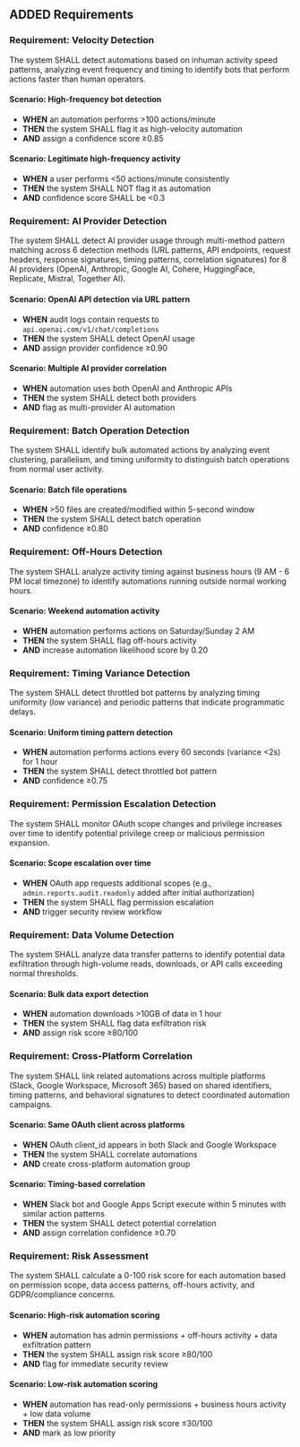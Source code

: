 ## ADDED Requirements

### Requirement: Velocity Detection
The system SHALL detect automations based on inhuman activity speed patterns, analyzing event frequency and timing to identify bots that perform actions faster than human operators.

#### Scenario: High-frequency bot detection
- **WHEN** an automation performs >100 actions/minute
- **THEN** the system SHALL flag it as high-velocity automation
- **AND** assign a confidence score ≥0.85

#### Scenario: Legitimate high-frequency activity
- **WHEN** a user performs <50 actions/minute consistently
- **THEN** the system SHALL NOT flag it as automation
- **AND** confidence score SHALL be <0.3

### Requirement: AI Provider Detection  
The system SHALL detect AI provider usage through multi-method pattern matching across 6 detection methods (URL patterns, API endpoints, request headers, response signatures, timing patterns, correlation signatures) for 8 AI providers (OpenAI, Anthropic, Google AI, Cohere, HuggingFace, Replicate, Mistral, Together AI).

#### Scenario: OpenAI API detection via URL pattern
- **WHEN** audit logs contain requests to `api.openai.com/v1/chat/completions`
- **THEN** the system SHALL detect OpenAI usage
- **AND** assign provider confidence ≥0.90

#### Scenario: Multiple AI provider correlation
- **WHEN** automation uses both OpenAI and Anthropic APIs
- **THEN** the system SHALL detect both providers
- **AND** flag as multi-provider AI automation

### Requirement: Batch Operation Detection
The system SHALL identify bulk automated actions by analyzing event clustering, parallelism, and timing uniformity to distinguish batch operations from normal user activity.

#### Scenario: Batch file operations
- **WHEN** >50 files are created/modified within 5-second window
- **THEN** the system SHALL detect batch operation
- **AND** confidence ≥0.80

### Requirement: Off-Hours Detection
The system SHALL analyze activity timing against business hours (9 AM - 6 PM local timezone) to identify automations running outside normal working hours.

#### Scenario: Weekend automation activity
- **WHEN** automation performs actions on Saturday/Sunday 2 AM
- **THEN** the system SHALL flag off-hours activity
- **AND** increase automation likelihood score by 0.20

### Requirement: Timing Variance Detection
The system SHALL detect throttled bot patterns by analyzing timing uniformity (low variance) and periodic patterns that indicate programmatic delays.

#### Scenario: Uniform timing pattern detection
- **WHEN** automation performs actions every 60 seconds (variance <2s) for 1 hour
- **THEN** the system SHALL detect throttled bot pattern
- **AND** confidence ≥0.75

### Requirement: Permission Escalation Detection
The system SHALL monitor OAuth scope changes and privilege increases over time to identify potential privilege creep or malicious permission expansion.

#### Scenario: Scope escalation over time
- **WHEN** OAuth app requests additional scopes (e.g., `admin.reports.audit.readonly` added after initial authorization)
- **THEN** the system SHALL flag permission escalation
- **AND** trigger security review workflow

### Requirement: Data Volume Detection
The system SHALL analyze data transfer patterns to identify potential data exfiltration through high-volume reads, downloads, or API calls exceeding normal thresholds.

#### Scenario: Bulk data export detection
- **WHEN** automation downloads >10GB of data in 1 hour
- **THEN** the system SHALL flag data exfiltration risk
- **AND** assign risk score ≥80/100

### Requirement: Cross-Platform Correlation
The system SHALL link related automations across multiple platforms (Slack, Google Workspace, Microsoft 365) based on shared identifiers, timing patterns, and behavioral signatures to detect coordinated automation campaigns.

#### Scenario: Same OAuth client across platforms
- **WHEN** OAuth client_id appears in both Slack and Google Workspace
- **THEN** the system SHALL correlate automations
- **AND** create cross-platform automation group

#### Scenario: Timing-based correlation
- **WHEN** Slack bot and Google Apps Script execute within 5 minutes with similar action patterns
- **THEN** the system SHALL detect potential correlation
- **AND** assign correlation confidence ≥0.70

### Requirement: Risk Assessment
The system SHALL calculate a 0-100 risk score for each automation based on permission scope, data access patterns, off-hours activity, and GDPR/compliance concerns.

#### Scenario: High-risk automation scoring
- **WHEN** automation has admin permissions + off-hours activity + data exfiltration pattern
- **THEN** the system SHALL assign risk score ≥80/100
- **AND** flag for immediate security review

#### Scenario: Low-risk automation scoring
- **WHEN** automation has read-only permissions + business hours activity + low data volume
- **THEN** the system SHALL assign risk score ≤30/100
- **AND** mark as low priority
